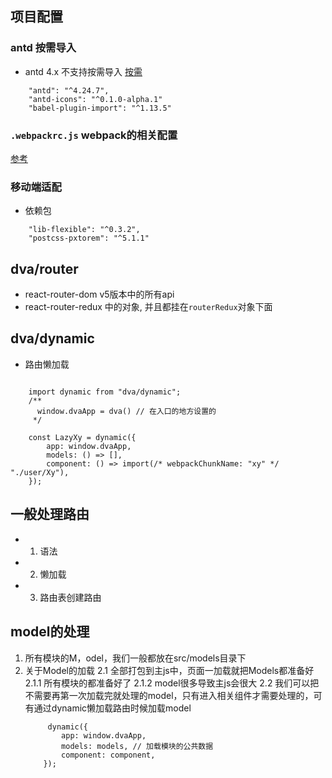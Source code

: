 ## 项目配置
### antd 按需导入

+ antd 4.x 不支持按需导入 [按需](https://dvajs.com/guide/getting-started.html#%E4%BD%BF%E7%94%A8-antd)

```
    "antd": "^4.24.7",
    "antd-icons": "^0.1.0-alpha.1"
    "babel-plugin-import": "^1.13.5"
```
### `.webpackrc.js` webpack的相关配置
[参考](https://github.com/sorrycc/roadhog#)

### 移动端适配
+ 依赖包
```
    "lib-flexible": "^0.3.2",
    "postcss-pxtorem": "^5.1.1"
```
## dva/router
+  react-router-dom v5版本中的所有api
+  react-router-redux 中的对象, 并且都挂在`routerRedux`对象下面
## dva/dynamic
+ 路由懒加载
```

    import dynamic from "dva/dynamic";
    /**
      window.dvaApp = dva() // 在入口的地方设置的
     */
    
    const LazyXy = dynamic({
        app: window.dvaApp,
        models: () => [],
        component: () => import(/* webpackChunkName: "xy" */ "./user/Xy"),
    });

```


## 一般处理路由
+ 1. 语法
+ 2. 懒加载
+ 3. 路由表创建路由



## model的处理
1. 所有模块的M，odel，我们一般都放在src/models目录下
2. 关于Model的加载
    2.1 全部打包到主js中，页面一加载就把Models都准备好
       2.1.1 所有模块的都准备好了
       2.1.2 model很多导致主js会很大
    2.2 我们可以把不需要再第一次加载完就处理的model，只有进入相关组件才需要处理的，可有通过dynamic懒加载路由时候加载model 
    ```
         dynamic({
            app: window.dvaApp,
            models: models, // 加载模块的公共数据
            component: component,
        });
    ```
